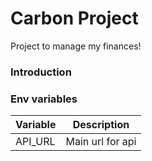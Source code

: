 # Carbon Project

Project to manage my finances!

### Introduction

### Env variables

| Variable | Description      |
| -------- | ---------------- |
| API_URL  | Main url for api |

